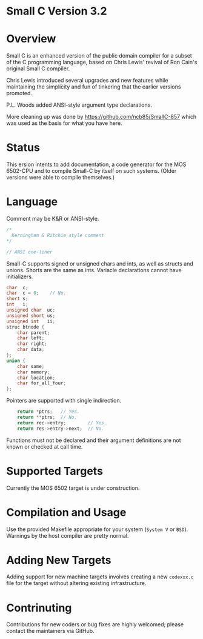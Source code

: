 Small C Version 3.2
===================

# Overview

Small C is an enhanced version of the
public domain compiler for a subset of
the C programming language, based on
Chris Lewis' revival of Ron Cain's
original Small C compiler.

Chris Lewis introduced several upgrades
and new features while maintaining the
simplicity and fun of tinkering that the
earlier versions promoted.

P.L. Woods added ANSI-style argument
type declarations.

More cleaning up was done by
https://github.com/ncb85/SmallC-857
which was used as the basis for what
you have here.

# Status

This ersion intents to add
documentation, a code generator for the
MOS 6502-CPU and to compile Small-C by
itself on such systems.  (Older versions
were able to compile themselves.)

# Language

Comment may be K&R or ANSI-style.

~~~C
/*
  Kerningham & Ritchie style comment
*/

// ANSI one-liner
~~~

Small-C supports signed or unsigned
chars and ints, as well as structs
and unions.  Shorts are the same as
ints.  Variacle declarations cannot
have initializers.

~~~C
char  c;
char  c = 0;    // No.
short s;
int   i;
unsigned char  uc;
unsigned short us;
unsigned int   ii;
struc btnode {
    char parent;
    char left;
    char right;
    char data;
};
union {
    char same;
    char memory;
    char location;
    char for_all_four;
};
~~~

Pointers are supported with single
indirection.

~~~C
    return *ptrs;   // Yes.
    return **ptrs;  // No.
    return rec->entry;        // Yes.
    return res->entry->next;  // No.
~~~

Functions must not be declared and their
argument definitions are not known or
checked at call time.

# Supported Targets

Currently the MOS 6502 target is under
construction.

# Compilation and Usage

Use the provided Makefile appropriate
for your system (`System V` or `BSD`).
Warnings by the host compiler are
pretty normal.

# Adding New Targets

Adding support for new machine targets
involves creating a new `codexxx.c` file
for the target without altering existing
infrastructure.

# Contrinuting

Contributions for new coders or bug
fixes are highly welcomed; please
contact the maintainers via GitHub.
